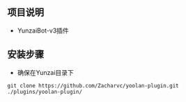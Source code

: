 ## 项目说明
 - YunzaiBot-v3插件
## 安装步骤
 - 确保在Yunzai目录下
```
git clone https://github.com/Zacharvc/yoolan-plugin.git ./plugins/yoolan-plugin/
```